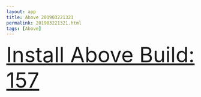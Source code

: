 ```yaml
---
layout: app
title: Above 201903221321
permalink: 201903221321.html
tags: [Above]
---
```

<div class="pure-g">
    <div class="pure-u-1-1" style="font-size: 4em">
        <a class="pure-button-primary" href="itms-services://?action=download-manifest&url=https%3A%2F%2Flitsungyisigono.github.io%2FTestScript%2Fmanifests%2F201903221321.plist"><i class="fa fa-download" aria-hidden="true"></i>Install Above Build: 157</a>
    </div>
</div>